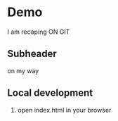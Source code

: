 # Demo
I am recaping ON GIT


## Subheader

on my way

## Local development
1. open index.html in your browser